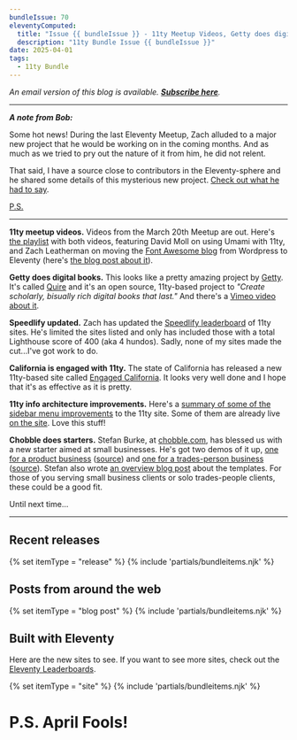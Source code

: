 ```yaml
---
bundleIssue: 70
eleventyComputed:
  title: "Issue {{ bundleIssue }} - 11ty Meetup Videos, Getty does digital books, Speedlify updated, California is engaged with 11ty, 11ty info architecture improvements, Chobble does starters...And 7 releases, 16 posts, and 15 sites to see"
  description: "11ty Bundle Issue {{ bundleIssue }}"
date: 2025-04-01
tags:
  - 11ty Bundle
---
```


_An email version of this blog is available. **[Subscribe here](#newsletter-subscribe)**._

---

**_A note from Bob:_**

Some hot news! During the last Eleventy Meetup, Zach alluded to a major new project that he would be working on in the coming months. And as much as we tried to pry out the nature of it from him, he did not relent.

That said, I have a source close to contributors in the Eleventy-sphere and he shared some details of this mysterious new project. [Check out what he had to say](https://www.youtube.com/watch?v=dQw4w9WgXcQ).

[P.S.](#af-2025)

---

**11ty meetup videos.** Videos from the March 20th Meetup are out. Here's [the playlist](https://www.youtube.com/playlist?list=PLJy3jyeGVYUoyTlnt_S3Bni9XOmXjTm1t) with both videos, featuring David Moll on using Umami with 11ty, and Zach Leatherman on moving the [Font Awesome blog](https://blog.fontawesome.com/) from Wordpress to Eleventy (here's [the blog post about it](https://blog.fontawesome.com/blog-awesome-to-11ty/)).

**Getty does digital books.** This looks like a pretty amazing project by [Getty](https://www.getty.edu/). It's called [Quire](https://quire.getty.edu/) and it's an open source, 11ty-based project to _"Create scholarly, bisually rich digital books that last."_ And there's a [Vimeo video about it](https://vimeo.com/820983026/b3a116fb1e).

**Speedlify updated.** Zach has updated the [Speedlify leaderboard](https://www.11ty.dev/speedlify/) of 11ty sites. He's limited the sites listed and only has included those with a total Lighthouse score of 400 (aka 4 hundos). Sadly, none of my sites made the cut...I've got work to do.

**California is engaged with 11ty.** The state of California has released a new 11ty-based site called [Engaged California](https://engaged.ca.gov/). It looks very well done and I hope that it's as effective as it is pretty.

**11ty info architecture improvements.** Here's a [summary of some of the sidebar menu improvements](https://github.com/11ty/11ty-website/pull/1782) to the 11ty site. Some of them are already live [on the site](https://www.11ty.dev/). Love this stuff!

**Chobble does starters.** Stefan Burke, at [chobble.com](https://chobble.com/), has blessed us with a new starter aimed at small businesses. He's got two demos of it up, [one for a product business](https://example.chobble.com/) ([source](https://git.chobble.com/chobble/chobble-template)) and [one for a trades-person business](https://tradesperson-example.chobble.com/) ([source](https://git.chobble.com/chobble/tradesperson-example)). Stefan also wrote [an overview blog post](https://blog.chobble.com/blog/25-03-28-chobble-template/) about the templates. For those of you serving small business clients or solo trades-people clients, these could be a good fit.

Until next time...

---

<div id="issue69-releases"></div>

## Recent releases

{% set itemType = "release" %}
{% include 'partials/bundleitems.njk' %}

## Posts from around the web

{% set itemType = "blog post" %}
{% include 'partials/bundleitems.njk' %}

## Built with Eleventy

Here are the new sites to see. If you want to see more sites, check out the [Eleventy Leaderboards](https://www.11ty.dev/speedlify/).

{% set itemType = "site" %}
{% include 'partials/bundleitems.njk' %}

<div id="af-2025">
<h1>P.S. April Fools!</h1>
</div>
